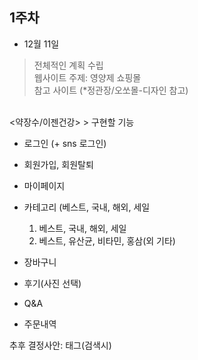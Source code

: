 
## 1주차

- 12월 11일
> 전체적인 계획 수립 <br>
> 웹사이트 주제: 영양제 쇼핑몰 <br>
> 참고 사이트 (*정관장/오쏘몰-디자인 참고) <br>
<br>
<약장수/이젠건강>
> 구현할 기능 <br>

- 로그인 (+ sns 로그인)
- 회원가입, 회원탈퇴
- 마이페이지
- 카테고리 (베스트, 국내, 해외, 세일
     1) 베스트, 국내, 해외, 세일
     2) 베스트, 유산균, 비타민, 홍삼(외 기타)

- 장바구니
- 후기(사진 선택)
- Q&A
- 주문내역

추후 결정사안: 태그(검색시)
